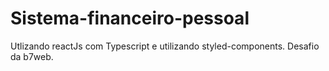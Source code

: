 # Sistema-financeiro-pessoal
Utlizando reactJs com Typescript e utilizando styled-components. Desafio da b7web.
